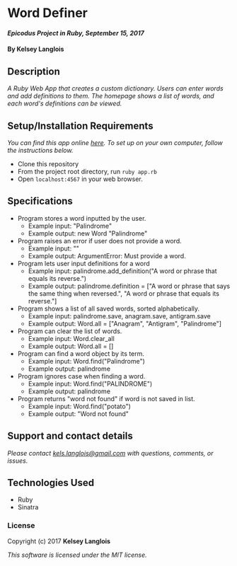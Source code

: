 # Word Definer

#### _Epicodus Project in Ruby, September 15, 2017_

#### By Kelsey Langlois

## Description

_A Ruby Web App that creates a custom dictionary. Users can enter words and add definitions to them. The homepage shows a list of words, and each word's definitions can be viewed._

## Setup/Installation Requirements

_You can find this app online [here](https://floating-stream-23611.herokuapp.com/). To set up on your own computer, follow the instructions below._

* Clone this repository
* From the project root directory, run ```ruby app.rb```
* Open ```localhost:4567``` in your web browser.

## Specifications

* Program stores a word inputted by the user.
  * Example input: "Palindrome"
  * Example output: new Word "Palindrome"
* Program raises an error if user does not provide a word.
  * Example input: ""
  * Example output: ArgumentError: Must provide a word.
* Program lets user input definitions for a word
  * Example input: palindrome.add_definition("A word or phrase that equals its reverse.")
  * Example output: palindrome.definition = ["A word or phrase that says the same thing when reversed.", "A word or phrase that equals its reverse."]
* Program shows a list of all saved words, sorted alphabetically.
  * Example input: palindrome.save, anagram.save, antigram.save
  * Example output: Word.all = ["Anagram", "Antigram", "Palindrome"]
* Program can clear the list of words.
  * Example input: Word.clear_all
  * Example output: Word.all = []
* Program can find a word object by its term.
  * Example input: Word.find("Palindrome")
  * Example output: palindrome
* Program ignores case when finding a word.
  * Example input: Word.find("PALINDROME")
  * Example output: palindrome
* Program returns "word not found" if word is not saved in list.
  * Example input: Word.find("potato")
  * Example output: "Word not found"

## Support and contact details

_Please contact [kels.langlois@gmail.com](mailto:kels.langlois@gmail.com) with questions, comments, or issues._

## Technologies Used

* Ruby
* Sinatra

### License

Copyright (c) 2017 **Kelsey Langlois**

*This software is licensed under the MIT license.*

